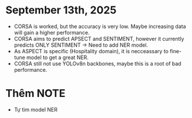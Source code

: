 # September 13th, 2025
- CORSA is worked, but the accuracy is very low. Maybe increasing data will gain a higher performance.
- CORSA aims to predict APSECT and SENTIMENT, however it currently predicts ONLY SENTIMENT -> Need to add NER model.
- As ASPECT is specific (Hospitality domain), it is necceassary to fine-tune model to get a great NER.
- CORSA still not use YOLOv8n backbones, maybe this is a root of bad performance.

# Thêm NOTE
- Tự tìm model NER